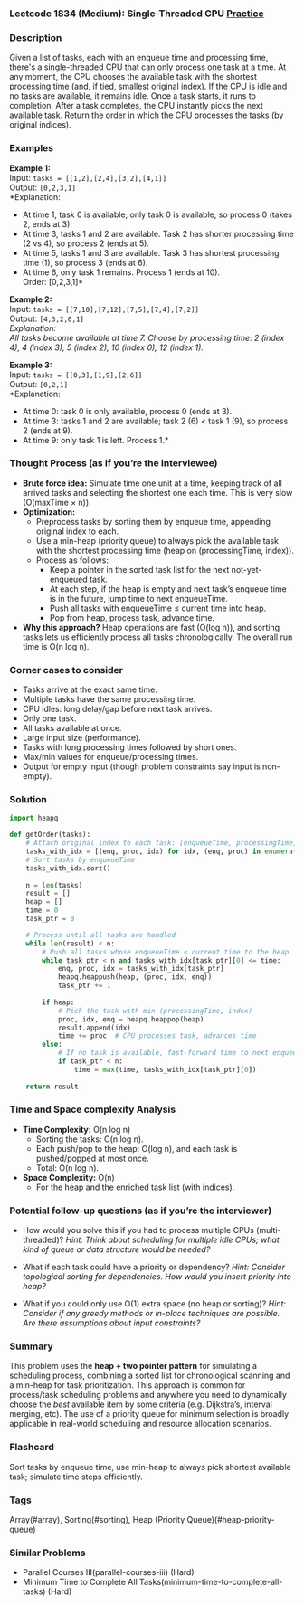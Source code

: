 ### Leetcode 1834 (Medium): Single-Threaded CPU [Practice](https://leetcode.com/problems/single-threaded-cpu)

### Description  
Given a list of tasks, each with an enqueue time and processing time, there's a single-threaded CPU that can only process one task at a time. At any moment, the CPU chooses the available task with the shortest processing time (and, if tied, smallest original index). If the CPU is idle and no tasks are available, it remains idle. Once a task starts, it runs to completion. After a task completes, the CPU instantly picks the next available task. Return the order in which the CPU processes the tasks (by original indices).

### Examples  

**Example 1:**  
Input: `tasks = [[1,2],[2,4],[3,2],[4,1]]`  
Output: `[0,2,3,1]`  
*Explanation:  
- At time 1, task 0 is available; only task 0 is available, so process 0 (takes 2, ends at 3).  
- At time 3, tasks 1 and 2 are available. Task 2 has shorter processing time (2 vs 4), so process 2 (ends at 5).  
- At time 5, tasks 1 and 3 are available. Task 3 has shortest processing time (1), so process 3 (ends at 6).  
- At time 6, only task 1 remains. Process 1 (ends at 10).  
Order: [0,2,3,1]*

**Example 2:**  
Input: `tasks = [[7,10],[7,12],[7,5],[7,4],[7,2]]`  
Output: `[4,3,2,0,1]`  
*Explanation:  
All tasks become available at time 7. Choose by processing time: 2 (index 4), 4 (index 3), 5 (index 2), 10 (index 0), 12 (index 1).*

**Example 3:**  
Input: `tasks = [[0,3],[1,9],[2,6]]`  
Output: `[0,2,1]`  
*Explanation:  
- At time 0: task 0 is only available, process 0 (ends at 3).  
- At time 3: tasks 1 and 2 are available; task 2 (6) < task 1 (9), so process 2 (ends at 9).  
- At time 9: only task 1 is left. Process 1.*

### Thought Process (as if you’re the interviewee)  
- **Brute force idea:** Simulate time one unit at a time, keeping track of all arrived tasks and selecting the shortest one each time. This is very slow (O(maxTime × n)).
- **Optimization:**  
  - Preprocess tasks by sorting them by enqueue time, appending original index to each.
  - Use a min-heap (priority queue) to always pick the available task with the shortest processing time (heap on (processingTime, index)).
  - Process as follows:  
    - Keep a pointer in the sorted task list for the next not-yet-enqueued task.
    - At each step, if the heap is empty and next task’s enqueue time is in the future, jump time to next enqueueTime.
    - Push all tasks with enqueueTime ≤ current time into heap.
    - Pop from heap, process task, advance time.
- **Why this approach?** Heap operations are fast (O(log n)), and sorting tasks lets us efficiently process all tasks chronologically. The overall run time is O(n log n).

### Corner cases to consider  
- Tasks arrive at the exact same time.
- Multiple tasks have the same processing time.
- CPU idles: long delay/gap before next task arrives.
- Only one task.
- All tasks available at once.
- Large input size (performance).
- Tasks with long processing times followed by short ones.
- Max/min values for enqueue/processing times.
- Output for empty input (though problem constraints say input is non-empty).

### Solution

```python
import heapq

def getOrder(tasks):
    # Attach original index to each task: [enqueueTime, processingTime, index]
    tasks_with_idx = [(enq, proc, idx) for idx, (enq, proc) in enumerate(tasks)]
    # Sort tasks by enqueueTime
    tasks_with_idx.sort()
    
    n = len(tasks)
    result = []
    heap = []
    time = 0
    task_ptr = 0

    # Process until all tasks are handled
    while len(result) < n:
        # Push all tasks whose enqueueTime ≤ current time to the heap
        while task_ptr < n and tasks_with_idx[task_ptr][0] <= time:
            enq, proc, idx = tasks_with_idx[task_ptr]
            heapq.heappush(heap, (proc, idx, enq))
            task_ptr += 1
        
        if heap:
            # Pick the task with min (processingTime, index)
            proc, idx, enq = heapq.heappop(heap)
            result.append(idx)
            time += proc  # CPU processes task, advances time
        else:
            # If no task is available, fast-forward time to next enqueueTime
            if task_ptr < n:
                time = max(time, tasks_with_idx[task_ptr][0])
            
    return result
```

### Time and Space complexity Analysis  

- **Time Complexity:** O(n log n)  
  - Sorting the tasks: O(n log n).
  - Each push/pop to the heap: O(log n), and each task is pushed/popped at most once.
  - Total: O(n log n).
- **Space Complexity:** O(n)  
  - For the heap and the enriched task list (with indices).

### Potential follow-up questions (as if you’re the interviewer)  

- How would you solve this if you had to process multiple CPUs (multi-threaded)?
  *Hint: Think about scheduling for multiple idle CPUs; what kind of queue or data structure would be needed?*

- What if each task could have a priority or dependency?
  *Hint: Consider topological sorting for dependencies. How would you insert priority into heap?*

- What if you could only use O(1) extra space (no heap or sorting)?
  *Hint: Consider if any greedy methods or in-place techniques are possible. Are there assumptions about input constraints?*

### Summary
This problem uses the **heap + two pointer pattern** for simulating a scheduling process, combining a sorted list for chronological scanning and a min-heap for task prioritization. This approach is common for process/task scheduling problems and anywhere you need to dynamically choose the *best* available item by some criteria (e.g. Dijkstra’s, interval merging, etc). The use of a priority queue for minimum selection is broadly applicable in real-world scheduling and resource allocation scenarios.


### Flashcard
Sort tasks by enqueue time, use min-heap to always pick shortest available task; simulate time steps efficiently.

### Tags
Array(#array), Sorting(#sorting), Heap (Priority Queue)(#heap-priority-queue)

### Similar Problems
- Parallel Courses III(parallel-courses-iii) (Hard)
- Minimum Time to Complete All Tasks(minimum-time-to-complete-all-tasks) (Hard)